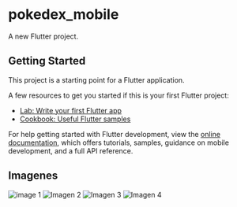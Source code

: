 <!-- @format -->

# pokedex_mobile

A new Flutter project.

## Getting Started

This project is a starting point for a Flutter application.

A few resources to get you started if this is your first Flutter project:

- [Lab: Write your first Flutter app](https://docs.flutter.dev/get-started/codelab)
- [Cookbook: Useful Flutter samples](https://docs.flutter.dev/cookbook)

For help getting started with Flutter development, view the
[online documentation](https://docs.flutter.dev/), which offers tutorials,
samples, guidance on mobile development, and a full API reference.

## Imagenes
![image 1](https://github.com/RonnyAmoresAG/pokedex_mobile/assets/128265339/2020470a-85bc-42ef-9b74-81defe7e36f6)
![Imagen 2](https://github.com/RonnyAmoresAG/pokedex_mobile/assets/128265339/d06c1bf1-d84c-41a7-87c6-3bc95e1e74ce)
![Imagen 3](https://github-production-user-asset-6210df.s3.amazonaws.com/134081543/263110661-d531ee0f-3c00-47fa-94d9-3d30b0b9f9b7.png)
![Imagen 4](https://github-production-user-asset-6210df.s3.amazonaws.com/134081543/263111911-8516fc68-56f6-45fd-a582-c7ec685358a2.png)
